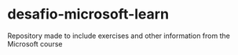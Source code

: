 # desafio-microsoft-learn
Repository made to include exercises and other information from the Microsoft course
